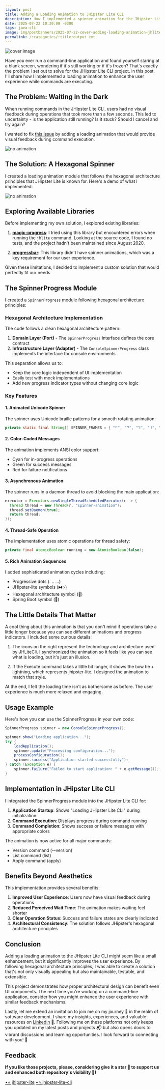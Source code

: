 ```yaml
---
layout: post
title: Adding a Loading Animation to JHipster Lite CLI
description: How I implemented a spinner animation for the JHipster Lite CLI to enhance the user experience
date: 2025-07-22 10:30:00 -0300
tags: java-cli
image: img/postbanners/2025-07-22-cover-adding-loading-animation-jhlite-cli.jpg
permalink: /:categories/:title:output_ext
---
```


![cover image](https://renanfranca.github.io/img/postbanners/2025-07-22-cover-adding-loading-animation-jhlite-cli.jpg)

Have you ever run a command-line application and found yourself staring at a blank screen, wondering if it's still working or if it's frozen? That's exactly the problem I set out to solve for the JHipster Lite CLI project. In this post, I'll share how I implemented a loading animation to enhance the user experience while commands are executing.

## The Problem: Waiting in the Dark

When running commands in the JHipster Lite CLI, users had no visual feedback during operations that took more than a few seconds. This led to uncertainty - is the application still running? Is it stuck? Should I cancel and try again?

I wanted to fix [this issue](https://github.com/jhipster/jhipster-lite-cli/issues/13) by adding a loading animation that would provide visual feedback during command execution.

![no animation](https://renanfranca.github.io/img/adding-loading-animation-jhlite-cli/jhlite-version-no-animation.gif)

## The Solution: A Hexagonal Spinner

I created a loading animation module that follows the hexagonal architecture principles that JHipster Lite is known for. Here's a demo of what I implemented:

![no animation](https://renanfranca.github.io/img/adding-loading-animation-jhlite-cli/jhlite-version-loading-animation.gif)

## Exploring Available Libraries

Before implementing my own solution, I explored existing libraries:

1. **[magic-progress](https://github.com/lukfor/magic-progress)**: I tried using this library but encountered errors when running the `jhlite` command. Looking at the source code, I found no tests, and the project hadn't been maintained since August 2020.

2. **[progressbar](https://github.com/ctongfei/progressbar)**: This library didn't have spinner animations, which was a key requirement for our user experience.

Given these limitations, I decided to implement a custom solution that would perfectly fit our needs.

## The SpinnerProgress Module

I created a `SpinnerProgress` module following hexagonal architecture principles:

### Hexagonal Architecture Implementation

The code follows a clean hexagonal architecture pattern:

1. **Domain Layer (Port)** - The `SpinnerProgress` interface defines the core contract
2. **Infrastructure Layer (Adapter)** - The `ConsoleSpinnerProgress` class implements the interface for console environments

This separation allows us to:
- Keep the core logic independent of UI implementation
- Easily test with mock implementations
- Add new progress indicator types without changing core logic

### Key Features

#### 1. Animated Unicode Spinner
The spinner uses Unicode braille patterns for a smooth rotating animation:

```java
private static final String[] SPINNER_FRAMES = { "⠋", "⠙", "⠹", "⠸", "⠼", "⠴", "⠦", "⠧", "⠇", "⠏" };
```

#### 2. Color-Coded Messages
The animation implements ANSI color support:
- Cyan for in-progress operations
- Green for success messages
- Red for failure notifications

#### 3. Asynchronous Animation
The spinner runs in a daemon thread to avoid blocking the main application:

```java
executor = Executors.newSingleThreadScheduledExecutor(r -> {
  Thread thread = new Thread(r, "spinner-animation");
  thread.setDaemon(true);
  return thread;
});
```

#### 4. Thread-Safe Operation
The implementation uses atomic operations for thread safety:

```java
private final AtomicBoolean running = new AtomicBoolean(false);
```

#### 5. Rich Animation Sequences
I added sophisticated animation cycles including:
- Progressive dots (. .. ...)
- JHipster-lite symbols (⧓⚡)
- Hexagonal architecture symbol (💎)
- Spring Boot symbol (🍃)

## The Little Details That Matter

A cool thing about this animation is that you don't mind if operations take a little longer because you can see different animations and progress indicators. I included some curious details:

1) The icons on the right represent the technology and architecture used by JHLiteCli. I synchronized the animation so it feels like you can see what is loading, but it's just an illusion.

2) If the Execute command takes a little bit longer, it shows the bow tie + lightning, which represents jhipster-lite. I designed the animation to match that style.

At the end, I felt the loading time isn't as bothersome as before. The user experience is much more relaxed and engaging.

## Usage Example

Here's how you can use the SpinnerProgress in your own code:

```java
SpinnerProgress spinner = new ConsoleSpinnerProgress();

spinner.show("Loading application...");
try {
    loadApplication();
    spinner.update("Processing configuration...");
    processConfiguration();
    spinner.success("Application started successfully");
} catch (Exception e) {
    spinner.failure("Failed to start application: " + e.getMessage());
}
```

## Implementation in JHipster Lite CLI

I integrated the SpinnerProgress module into the JHipster Lite CLI for:

1. **Application Startup**: Shows "Loading JHipster Lite CLI" during initialization
2. **Command Execution**: Displays progress during command running
3. **Command Completion**: Shows success or failure messages with appropriate colors

The animation is now active for all major commands:
- Version command (--version)
- List command (list)
- Apply command (apply)

## Benefits Beyond Aesthetics

This implementation provides several benefits:

1. **Improved User Experience**: Users now have visual feedback during operations
2. **Reduced Perceived Wait Time**: The animation makes waiting feel shorter
3. **Clear Operation Status**: Success and failure states are clearly indicated
4. **Architectural Consistency**: The solution follows JHipster's hexagonal architecture principles

## Conclusion

Adding a loading animation to the JHipster Lite CLI might seem like a small enhancement, but it significantly improves the user experience. By following hexagonal architecture principles, I was able to create a solution that's not only visually appealing but also maintainable, testable, and extensible.

This project demonstrates how proper architectural design can benefit even UI components. The next time you're working on a command-line application, consider how you might enhance the user experience with similar feedback mechanisms.

Lastly, let me extend an invitation to join me on my journey 🚀 in the realm of software development. I share my insights, experiences, and valuable resources on [LinkedIn](https://www.linkedin.com/in/renan-af) 📎. Following me on these platforms not only keeps you updated on my latest posts and projects 📬 but also opens doors to vibrant discussions and learning opportunities. I look forward to connecting with you! 💼

## Feedback

**If you like those projects, please, considering give it a star 🌟 to support us and enhanced both repository's visibility 🤩!**

<!-- Place this tag where you want the button to render. --> <a class="github-button" href="https://github.com/jhipster/jhipster-lite" data-color-scheme="no-preference: dark; light: light; dark: dark;" data-show-count="true" data-size="large" aria-label="Star jhipster-jhipster-lite on GitHub">•⭐ jhipster-lite</a>

<!-- Place this tag where you want the button to render. --> <a class="github-button" href="https://github.com/jhipster/jhipster-lite-cli" data-color-scheme="no-preference: dark; light: light; dark: dark;" data-show-count="true" data-size="large" aria-label="Star jhipster/jhipster-lite-cli on GitHub">•⭐ jhipster-lite-cli</a>
<!-- Place this tag in your head or just before your close body tag. -->
<script async defer src="https://buttons.github.io/buttons.js"></script>
